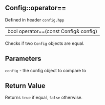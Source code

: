 ## Config::operator==
Defined in header `config.hpp`

| |
| --- |
| bool operator==(const Config& config) |

Checks if two `Config` objects are equal.

## Parameters
`config` - the config object to compare to

## Return Value
Returns `true` if equal, `false` otherwise.